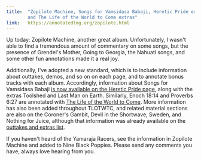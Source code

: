 ```yaml
---
title:  "Zopilote Machine, Songs for Vamsidasa Babaji, Heretic Pride extras,
        and The Life of the World to Come extras"
link:   https://annotatedtmg.org/zopilote.html
---
```


Up today: Zopilote Machine, another great album. Unfortunately, I wasn't
able to find a tremendous amount of commentary on some songs, but the
presence of Grendel's Mother, Going to Georgia, the Nahuatl songs, and
some other fun annotations made it a real joy.

Additionally, I've adopted a new standard, which is to include information
about outtakes, demos, and so on on each page, and to annotate bonus
tracks with each album. Accordingly, information about Songs for Vamsidasa
Babaji [is now available on the Heretic Pride
page](https://annotatedtmg.org/heretic.html), along with the extras
Toolshed and Last Man on Earth. Similarly, Enoch 18:14 and Proverbs 6:27
are annotated with [The Life of the World to
Come](https://annotatedtmg.org/tlotwtc.html). More information has also
been added throughout TLOTWTC, and related material sections are also on
the Coroner's Gambit, Devil in the Shortwave, Sweden, and Nothing for
Juice, although that information was already available on the [outtakes
and extras list](series.html#outtakes).

If you haven't heard of the Yamaraja Racers, see the information in
Zopilote Machine and added to Nine Black Poppies. Please send any comments
you have, always love hearing from you.

